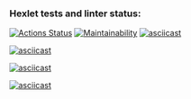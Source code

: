 ### Hexlet tests and linter status:
[![Actions Status](https://github.com/Anreall2000/backend-project-44/workflows/hexlet-check/badge.svg)](https://github.com/Anreall2000/backend-project-44/actions)
[![Maintainability](https://api.codeclimate.com/v1/badges/5c287167f0d6436ef542/maintainability)](https://codeclimate.com/github/Anreall2000/backend-project-44/maintainability)
[![asciicast](https://asciinema.org/a/2nZh0CIopLV5GUjuUSM2OK7Uc.svg)](https://asciinema.org/a/2nZh0CIopLV5GUjuUSM2OK7Uc)

[![asciicast](https://asciinema.org/a/L0ZiV9XAAvaJlmxV47ec3BwCi.svg)](https://asciinema.org/a/L0ZiV9XAAvaJlmxV47ec3BwCi)

[![asciicast](https://asciinema.org/a/h57SXlQJXwv1eNcdBFDavKUug.svg)](https://asciinema.org/a/h57SXlQJXwv1eNcdBFDavKUug)

[![asciicast](https://asciinema.org/a/Bn3xaLtbk6WA16UxlLgq30JwR.svg)](https://asciinema.org/a/Bn3xaLtbk6WA16UxlLgq30JwR)